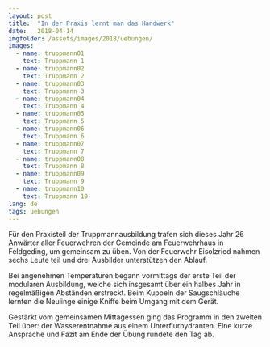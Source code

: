 ```yaml
---
layout: post
title:  "In der Praxis lernt man das Handwerk"
date:   2018-04-14
imgfolder: /assets/images/2018/uebungen/
images:
  - name: truppmann01
    text: Truppmann 1
  - name: truppmann02
    text: Truppmann 2
  - name: truppmann03
    text: Truppmann 3
  - name: truppmann04
    text: Truppmann 4
  - name: truppmann05
    text: Truppmann 5
  - name: truppmann06
    text: Truppmann 6
  - name: truppmann07
    text: Truppmann 7
  - name: truppmann08
    text: Truppmann 8
  - name: truppmann09
    text: Truppmann 9
  - name: truppmann10
    text: Truppmann 10
lang: de
tags: uebungen
---
```

Für den Praxisteil der Truppmannausbildung trafen sich dieses Jahr 26 Anwärter aller Feuerwehren der Gemeinde am Feuerwehrhaus in Feldgeding, um gemeinsam zu üben. Von der Feuerwehr Eisolzried nahmen sechs Leute teil und drei Ausbilder unterstützen den Ablauf.

Bei angenehmen Temperaturen begann vormittags der erste Teil der modularen Ausbildung, welche sich insgesamt über ein halbes Jahr in regelmäßigen Abständen erstreckt. Beim Kuppeln der Saugschläuche lernten die Neulinge einige Kniffe beim Umgang mit dem Gerät.

Gestärkt vom gemeinsamen Mittagessen ging das Programm in den zweiten Teil über: der Wasserentnahme aus einem Unterflurhydranten. Eine kurze Ansprache und Fazit am Ende der Übung rundete den Tag ab.
